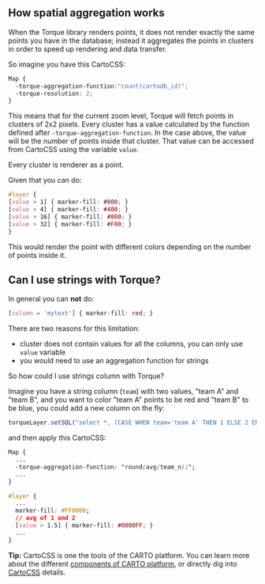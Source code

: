 ## How spatial aggregation works

When the Torque library renders points, it does not render exactly the same points you have in the database; instead it aggregates the points in clusters in order to speed up rendering and data transfer.

So imagine you have this CartoCSS:

```css
Map {
  -torque-aggregation-function:"count(cartodb_id)";
  -torque-resolution: 2;
}
```

This means that for the current zoom level, Torque will fetch points in clusters of 2x2 pixels. Every cluster has a value calculated by the function defined after ``-torque-aggregation-function``. In the case above, the value will be the number of points inside that cluster. That value can be accessed from CartoCSS using the variable `value`.

Every cluster is renderer as a point.

Given that you can do:

```css
#layer {
[value > 1] { marker-fill: #000; }
[value > 4] { marker-fill: #400; }
[value > 16] { marker-fill: #800; }
[value > 32] { marker-fill: #F00; }
}
```

This would render the point with different colors depending on the number of points inside it.

## Can I use strings with Torque?

In general you can **not** do:
```css
[column = 'mytext'] { marker-fill: red; }
```

There are two reasons for this limitation:
  - cluster does not contain values for all the columns, you can only use ``value`` variable
  - you would need to use an aggregation function for strings

So how could I use strings column with Torque?

Imagine you have a string column (`team`) with two values, "team A" and "team B", and you want to color "team A" points to be red and "team B" to be blue, you could add a new column on the fly:

```javascript
torqueLayer.setSQL("select *, (CASE WHEN team='team A' THEN 1 ELSE 2 END) as team_n from table");
```

and then apply this CartoCSS:

```css
Map {
  ...
  -torque-aggregation-function: "round(avg(team_n))";
  ...
}

#layer {
  ...
  marker-fill: #FF0000;
  // avg of 1 and 2
  [value > 1.5] { marker-fill: #0000FF; }
  ...
}
```      

**Tip:** CartoCSS is one the tools of the CARTO platform. You can learn more about the different [components of CARTO platform]({{site.fundamental_docs}}/components/), or directly dig into [CartoCSS]({{site.styling_cartocss}}/) details.

